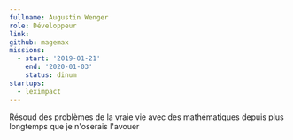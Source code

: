 ```yaml
---
fullname: Augustin Wenger
role: Développeur
link:
github: magemax
missions:
  - start: '2019-01-21'
    end: '2020-01-03'
    status: dinum
startups:
  - leximpact
---
```


Résoud des problèmes de la vraie vie avec des mathématiques depuis plus longtemps que je n'oserais l'avouer
